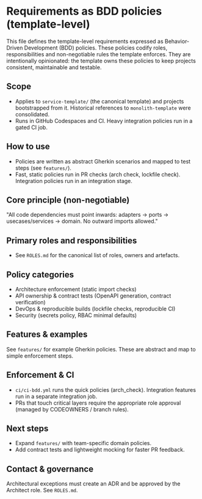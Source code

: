 # Requirements as BDD policies (template-level)

This file defines the template-level requirements expressed as Behavior-Driven Development (BDD) policies.
These policies codify roles, responsibilities and non-negotiable rules the template enforces. They are intentionally
opinionated: the template owns these policies to keep projects consistent, maintainable and testable.

Scope
-----
 - Applies to `service-template/` (the canonical template) and projects bootstrapped from it. Historical references to `monolith-template` were consolidated.
- Runs in GitHub Codespaces and CI. Heavy integration policies run in a gated CI job.

How to use
----------
- Policies are written as abstract Gherkin scenarios and mapped to test steps (see `features/`).
- Fast, static policies run in PR checks (arch check, lockfile check). Integration policies run in an integration stage.

Core principle (non-negotiable)
--------------------------------
"All code dependencies must point inwards: adapters -> ports -> usecases/services -> domain. No outward imports allowed."

Primary roles and responsibilities
---------------------------------
- See `ROLES.md` for the canonical list of roles, owners and artefacts.

Policy categories
-----------------
- Architecture enforcement (static import checks)
- API ownership & contract tests (OpenAPI generation, contract verification)
- DevOps & reproducible builds (lockfile checks, reproducible CI)
- Security (secrets policy, RBAC minimal defaults)

Features & examples
--------------------
See `features/` for example Gherkin policies. These are abstract and map to simple enforcement steps.

Enforcement & CI
-----------------
- `ci/ci-bdd.yml` runs the quick policies (arch_check). Integration features run in a separate integration job.
- PRs that touch critical layers require the appropriate role approval (managed by CODEOWNERS / branch rules).

Next steps
----------
- Expand `features/` with team-specific domain policies.
- Add contract tests and lightweight mocking for faster PR feedback.

Contact & governance
--------------------
Architectural exceptions must create an ADR and be approved by the Architect role. See `ROLES.md`.
